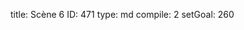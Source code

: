 title:          Scène 6
ID:             471
type:           md
compile:        2
setGoal:        260


